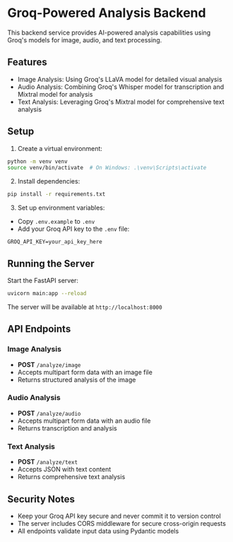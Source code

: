 # Groq-Powered Analysis Backend

This backend service provides AI-powered analysis capabilities using Groq's models for image, audio, and text processing.

## Features

- Image Analysis: Using Groq's LLaVA model for detailed visual analysis
- Audio Analysis: Combining Groq's Whisper model for transcription and Mixtral model for analysis
- Text Analysis: Leveraging Groq's Mixtral model for comprehensive text analysis

## Setup

1. Create a virtual environment:
```bash
python -m venv venv
source venv/bin/activate  # On Windows: .\venv\Scripts\activate
```

2. Install dependencies:
```bash
pip install -r requirements.txt
```

3. Set up environment variables:
- Copy `.env.example` to `.env`
- Add your Groq API key to the `.env` file:
```
GROQ_API_KEY=your_api_key_here
```

## Running the Server

Start the FastAPI server:
```bash
uvicorn main:app --reload
```

The server will be available at `http://localhost:8000`

## API Endpoints

### Image Analysis
- **POST** `/analyze/image`
- Accepts multipart form data with an image file
- Returns structured analysis of the image

### Audio Analysis
- **POST** `/analyze/audio`
- Accepts multipart form data with an audio file
- Returns transcription and analysis

### Text Analysis
- **POST** `/analyze/text`
- Accepts JSON with text content
- Returns comprehensive text analysis

## Security Notes

- Keep your Groq API key secure and never commit it to version control
- The server includes CORS middleware for secure cross-origin requests
- All endpoints validate input data using Pydantic models 